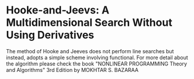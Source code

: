 # Hooke-and-Jeevs: A Multidimensional Search Without Using Derivatives
The method of Hooke and Jeeves does not perform line searches but instead, adopts a simple scheme involving functional. 
For more detail about the algorithm please check the book "NONLINEAR PROGRAMMING Theory and Algorithms" 3rd Edition by MOKHTAR S. BAZARAA
